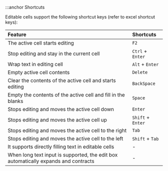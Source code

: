 :::anchor Shortcuts

Editable cells support the following shortcut keys (refer to excel shortcut keys):

| Feature                                                                             | Shortcuts         |
| :---------------------------------------------------------------------------------- | :---------------- |
| The active cell starts editing                                                      | `F2`              |
| Stop editing and stay in the current cell                                           | `Ctrl` + `Enter`  |
| Wrap text in editing cell                                                           | `Alt` + `Enter`   |
| Empty active cell contents                                                          | `Delete`          |
| Clear the contents of the active cell and starts editing                            | `BackSpace`       |
| Empty the contents of the active cell and fill in the blanks                        | `Space`           |
| Stops editing and moves the active cell down                                        | `Enter`           |
| Stops editing and moves the active cell up                                          | `Shift` + `Enter` |
| Stops editing and moves the active cell to the right                                | `Tab`             |
| Stops editing and moves the active cell to the left                                 | `Shift` + `Tab`   |
| It supports directly filling text in editable cells                                 | -                 |
| When long text input is supported, the edit box automatically expands and contracts | -                 |
